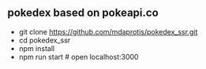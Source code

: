 ## pokedex based on pokeapi.co

- git clone https://github.com/mdaprotis/pokedex_ssr.git
- cd pokedex_ssr
- npm install
- npm run start # open localhost:3000
